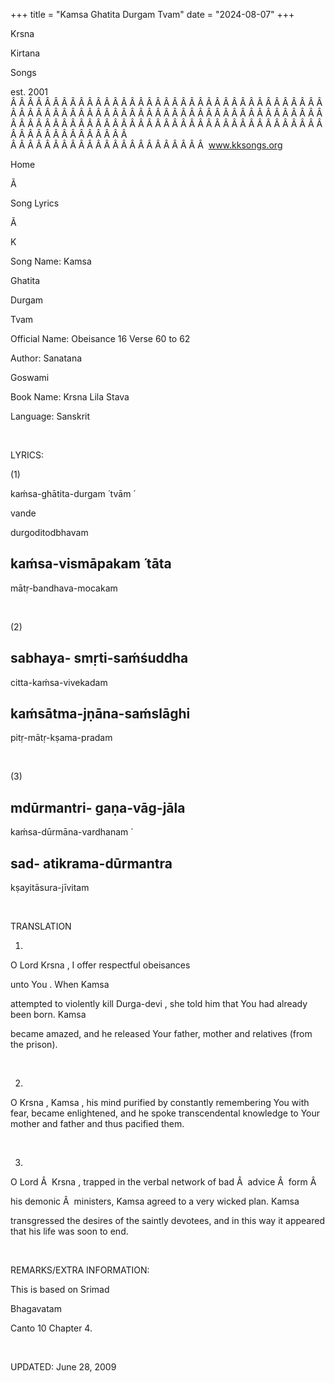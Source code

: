 +++ 
title = "Kamsa Ghatita Durgam Tvam"
date = "2024-08-07"
+++

Krsna
 
Kirtana
 
Songs

est. 2001
Â Â Â Â Â Â Â Â Â Â Â Â Â Â Â Â Â Â Â Â Â Â Â Â Â Â Â Â Â Â Â Â Â Â Â Â Â Â Â Â Â Â Â Â Â Â Â Â Â Â Â Â Â Â Â Â Â Â Â Â Â Â Â Â Â Â Â Â Â Â Â Â Â Â Â Â Â Â Â Â Â Â Â Â Â Â Â Â Â Â Â Â Â Â Â Â Â Â Â Â Â Â Â Â Â Â Â Â Â Â Â Â Â Â Â Â Â Â Â Â Â Â Â Â Â  
Â Â Â Â Â Â Â Â Â Â Â Â Â Â Â Â Â Â Â Â Â Â Â  
www.kksongs.org








Home


Ã 
 
Song Lyrics
 
Ã 
 
K


Song Name: 
Kamsa
 
Ghatita
 
Durgam
 
Tvam


Official Name: Obeisance 16 Verse 60 to 62


Author: 
Sanatana
 
Goswami


Book Name: 
Krsna
 Lila 
Stava


Language: 
Sanskrit




 


LYRICS:


(1)


kaḿsa-ghātita-durgam
́ 
tvām
́


vande
 
durgoditodbhavam


kaḿsa-vismāpakam
́ 
tāta
-


mātṛ-bandhava-mocakam


 


(2)


sabhaya-
smṛti-saḿśuddha
-


citta-kaḿsa-vivekadam


kaḿsātma-jṇāna-saḿslāghi
-


pitṛ-mātṛ-kṣama-pradam


 


(3)


mdūrmantri-
gaṇa-vāg-jāla
-


kaḿsa-dūrmāna-vardhanam
́


sad-
atikrama-dūrmantra
-


kṣayitāsura-jīvitam


 


TRANSLATION


1)
O Lord 
Krsna
, I offer respectful 
obeisances

unto 
You
. When 
Kamsa

attempted to violently kill 
Durga-devi
, she told him
that 
You
 had already been born. 
Kamsa

became amazed, and he released 
Your
 father, mother and
relatives (from the prison).


 


2)
O 
Krsna
, 
Kamsa
, his mind
purified by constantly remembering 
You
 with fear,
became enlightened, and he spoke transcendental knowledge to Your mother and
father and thus pacified them.


 


3)
O 
Lord
Â  
Krsna
, trapped in the verbal network of bad
Â  
advice 
Â 
form
Â 

his demonic
Â  
ministers, 
Kamsa
 agreed to a very wicked plan. 
Kamsa

transgressed the desires of the saintly devotees, and in this way it appeared
that his life was soon to end.


 


REMARKS/EXTRA INFORMATION:


This
is based on 
Srimad
 
Bhagavatam

Canto 10 Chapter 4.


 


UPDATED:
 June 28, 2009